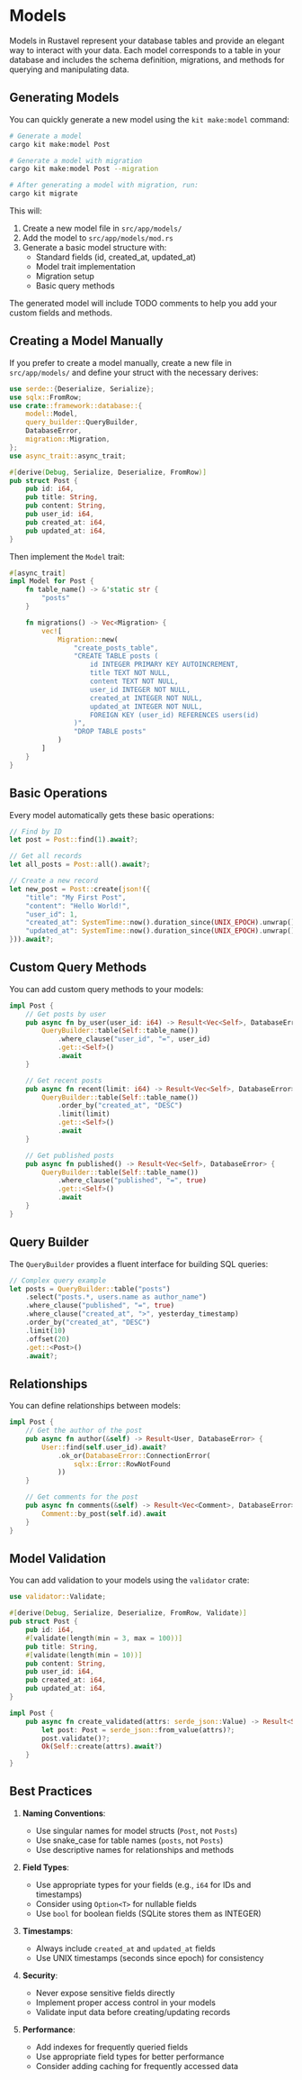 # Models

Models in Rustavel represent your database tables and provide an elegant way to interact with your data. Each model corresponds to a table in your database and includes the schema definition, migrations, and methods for querying and manipulating data.

## Generating Models

You can quickly generate a new model using the `kit make:model` command:

```bash
# Generate a model
cargo kit make:model Post

# Generate a model with migration
cargo kit make:model Post --migration

# After generating a model with migration, run:
cargo kit migrate
```

This will:
1. Create a new model file in `src/app/models/`
2. Add the model to `src/app/models/mod.rs`
3. Generate a basic model structure with:
   - Standard fields (id, created_at, updated_at)
   - Model trait implementation
   - Migration setup
   - Basic query methods

The generated model will include TODO comments to help you add your custom fields and methods.

## Creating a Model Manually

If you prefer to create a model manually, create a new file in `src/app/models/` and define your struct with the necessary derives:

```rust
use serde::{Deserialize, Serialize};
use sqlx::FromRow;
use crate::framework::database::{
    model::Model,
    query_builder::QueryBuilder,
    DatabaseError,
    migration::Migration,
};
use async_trait::async_trait;

#[derive(Debug, Serialize, Deserialize, FromRow)]
pub struct Post {
    pub id: i64,
    pub title: String,
    pub content: String,
    pub user_id: i64,
    pub created_at: i64,
    pub updated_at: i64,
}
```

Then implement the `Model` trait:

```rust
#[async_trait]
impl Model for Post {
    fn table_name() -> &'static str {
        "posts"
    }

    fn migrations() -> Vec<Migration> {
        vec![
            Migration::new(
                "create_posts_table",
                "CREATE TABLE posts (
                    id INTEGER PRIMARY KEY AUTOINCREMENT,
                    title TEXT NOT NULL,
                    content TEXT NOT NULL,
                    user_id INTEGER NOT NULL,
                    created_at INTEGER NOT NULL,
                    updated_at INTEGER NOT NULL,
                    FOREIGN KEY (user_id) REFERENCES users(id)
                )",
                "DROP TABLE posts"
            )
        ]
    }
}
```

## Basic Operations

Every model automatically gets these basic operations:

```rust
// Find by ID
let post = Post::find(1).await?;

// Get all records
let all_posts = Post::all().await?;

// Create a new record
let new_post = Post::create(json!({
    "title": "My First Post",
    "content": "Hello World!",
    "user_id": 1,
    "created_at": SystemTime::now().duration_since(UNIX_EPOCH).unwrap().as_secs(),
    "updated_at": SystemTime::now().duration_since(UNIX_EPOCH).unwrap().as_secs()
})).await?;
```

## Custom Query Methods

You can add custom query methods to your models:

```rust
impl Post {
    // Get posts by user
    pub async fn by_user(user_id: i64) -> Result<Vec<Self>, DatabaseError> {
        QueryBuilder::table(Self::table_name())
            .where_clause("user_id", "=", user_id)
            .get::<Self>()
            .await
    }

    // Get recent posts
    pub async fn recent(limit: i64) -> Result<Vec<Self>, DatabaseError> {
        QueryBuilder::table(Self::table_name())
            .order_by("created_at", "DESC")
            .limit(limit)
            .get::<Self>()
            .await
    }

    // Get published posts
    pub async fn published() -> Result<Vec<Self>, DatabaseError> {
        QueryBuilder::table(Self::table_name())
            .where_clause("published", "=", true)
            .get::<Self>()
            .await
    }
}
```

## Query Builder

The `QueryBuilder` provides a fluent interface for building SQL queries:

```rust
// Complex query example
let posts = QueryBuilder::table("posts")
    .select("posts.*, users.name as author_name")
    .where_clause("published", "=", true)
    .where_clause("created_at", ">", yesterday_timestamp)
    .order_by("created_at", "DESC")
    .limit(10)
    .offset(20)
    .get::<Post>()
    .await?;
```

## Relationships

You can define relationships between models:

```rust
impl Post {
    // Get the author of the post
    pub async fn author(&self) -> Result<User, DatabaseError> {
        User::find(self.user_id).await?
            .ok_or(DatabaseError::ConnectionError(
                sqlx::Error::RowNotFound
            ))
    }

    // Get comments for the post
    pub async fn comments(&self) -> Result<Vec<Comment>, DatabaseError> {
        Comment::by_post(self.id).await
    }
}
```

## Model Validation

You can add validation to your models using the `validator` crate:

```rust
use validator::Validate;

#[derive(Debug, Serialize, Deserialize, FromRow, Validate)]
pub struct Post {
    pub id: i64,
    #[validate(length(min = 3, max = 100))]
    pub title: String,
    #[validate(length(min = 10))]
    pub content: String,
    pub user_id: i64,
    pub created_at: i64,
    pub updated_at: i64,
}

impl Post {
    pub async fn create_validated(attrs: serde_json::Value) -> Result<Self, ValidationError> {
        let post: Post = serde_json::from_value(attrs)?;
        post.validate()?;
        Ok(Self::create(attrs).await?)
    }
}
```

## Best Practices

1. **Naming Conventions**:
   - Use singular names for model structs (`Post`, not `Posts`)
   - Use snake_case for table names (`posts`, not `Posts`)
   - Use descriptive names for relationships and methods

2. **Field Types**:
   - Use appropriate types for your fields (e.g., `i64` for IDs and timestamps)
   - Consider using `Option<T>` for nullable fields
   - Use `bool` for boolean fields (SQLite stores them as INTEGER)

3. **Timestamps**:
   - Always include `created_at` and `updated_at` fields
   - Use UNIX timestamps (seconds since epoch) for consistency

4. **Security**:
   - Never expose sensitive fields directly
   - Implement proper access control in your models
   - Validate input data before creating/updating records

5. **Performance**:
   - Add indexes for frequently queried fields
   - Use appropriate field types for better performance
   - Consider adding caching for frequently accessed data 